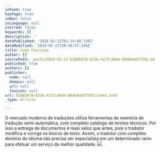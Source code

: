 ```yaml
---
inFeed: true
hasPage: true
inNav: false
inLanguage: null
starred: false
keywords: []
description: ''
datePublished: '2016-02-22T01:14:08.728Z'
dateModified: '2016-02-21T20:36:37.140Z'
title: Como Funciona
author: []
sourcePath: _posts/2016-02-21-b388b978-0336-417d-80de-804b6a65f392.md
published: true
authors: []
publisher:
  name: null
  domain: null
  url: null
  favicon: null
url: b388b978-0336-417d-80de-804b6a65f392/index.html
_type: Article

---
```

O mercado moderno de traduções utiliza ferramentas de memória de tradução semi-automática, com completo catálogo de termos técnicos. Por isso a entrega de documentos é mais veloz que antes, pois o tradutor modifica e corrige os blocos de texto. Assim, o tradutor com completo domínio do idioma não precisa ser especialista em um determinado ramo para efetuar um serviço da melhor qualidade.
![](https://the-grid-user-content.s3-us-west-2.amazonaws.com/47bc0dfb-992a-49cd-99b9-a33b1fbeaca4.jpg)